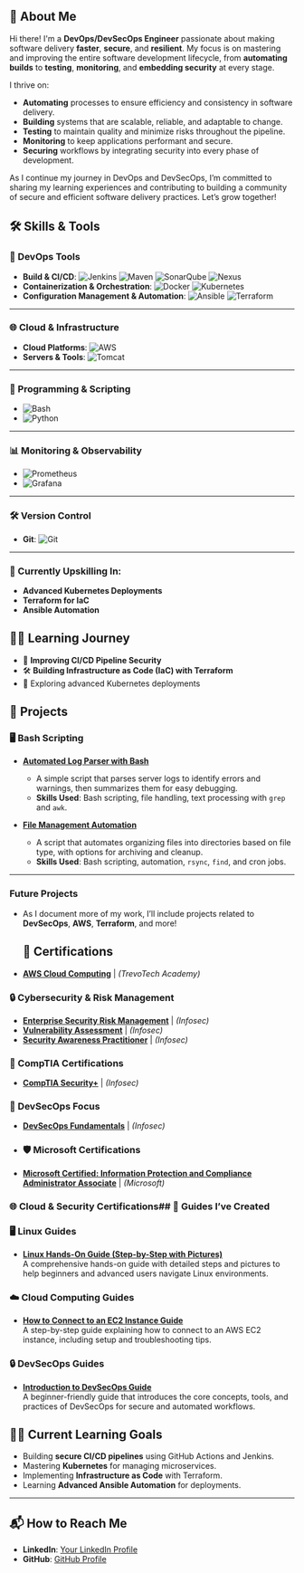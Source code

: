 ## 👋 About Me

Hi there! I'm a **DevOps/DevSecOps Engineer** passionate about making software delivery **faster**, **secure**, and **resilient**. My focus is on mastering and improving the entire software development lifecycle, from **automating builds** to **testing**, **monitoring**, and **embedding security** at every stage.

I thrive on:
- **Automating** processes to ensure efficiency and consistency in software delivery.
- **Building** systems that are scalable, reliable, and adaptable to change.
- **Testing** to maintain quality and minimize risks throughout the pipeline.
- **Monitoring** to keep applications performant and secure.
- **Securing** workflows by integrating security into every phase of development.

As I continue my journey in DevOps and DevSecOps, I’m committed to sharing my learning experiences and contributing to building a community of secure and efficient software delivery practices. Let’s grow together!



## 🛠️ Skills & Tools

### 🚀 DevOps Tools
- **Build & CI/CD**: 
  ![Jenkins](https://img.shields.io/badge/-Jenkins-blue?logo=jenkins)
  ![Maven](https://img.shields.io/badge/-Maven-C71A36?logo=apache-maven)
  ![SonarQube](https://img.shields.io/badge/-SonarQube-yellow?logo=sonarqube)
  ![Nexus](https://img.shields.io/badge/-Nexus-blueviolet?logo=sonatype)
- **Containerization & Orchestration**: 
  ![Docker](https://img.shields.io/badge/-Docker-blue?logo=docker)
  ![Kubernetes](https://img.shields.io/badge/-Kubernetes-blue?logo=kubernetes)
- **Configuration Management & Automation**: 
  ![Ansible](https://img.shields.io/badge/-Ansible-red?logo=ansible)
  ![Terraform](https://img.shields.io/badge/-Terraform-623CE4?logo=terraform)
  
---

### 🌐 Cloud & Infrastructure
- **Cloud Platforms**: 
  ![AWS](https://img.shields.io/badge/-AWS-orange?logo=amazon-aws)
- **Servers & Tools**: 
  ![Tomcat](https://img.shields.io/badge/-Tomcat-brightgreen?logo=apache-tomcat)

---

### 📜 Programming & Scripting
- ![Bash](https://img.shields.io/badge/-Bash-black?logo=gnu-bash)
- ![Python](https://img.shields.io/badge/-Python-green?logo=python)

---

### 📊 Monitoring & Observability
- ![Prometheus](https://img.shields.io/badge/-Prometheus-ff5722?logo=prometheus)
- ![Grafana](https://img.shields.io/badge/-Grafana-orange?logo=grafana)

---

### 🛠️ Version Control
- **Git**: 
  ![Git](https://img.shields.io/badge/-Git-F05032?logo=git)

---

### 📖 Currently Upskilling In:
- **Advanced Kubernetes Deployments**
- **Terraform for IaC**
- **Ansible Automation**


## 🧑‍💻 Learning Journey
- 🔧 **Improving CI/CD Pipeline Security**
- 🛠 **Building Infrastructure as Code (IaC) with Terraform**
- 📖 Exploring advanced Kubernetes deployments


## 📂 Projects

### 🖥️ Bash Scripting
- **[Automated Log Parser with Bash](<Project Link>)**
  - A simple script that parses server logs to identify errors and warnings, then summarizes them for easy debugging.
  - **Skills Used**: Bash scripting, file handling, text processing with `grep` and `awk`.

- **[File Management Automation](<Project Link>)**
  - A script that automates organizing files into directories based on file type, with options for archiving and cleanup.
  - **Skills Used**: Bash scripting, automation, `rsync`, `find`, and cron jobs.

---

### Future Projects
- As I document more of my work, I’ll include projects related to **DevSecOps**, **AWS**, **Terraform**, and more!



  ## 🏅 Certifications
- **[AWS Cloud Computing](<https://drive.google.com/file/d/1v9aQc3aIHWb8B1gJRIL8ku6ySTxSeTQR/view?usp=share_link>)** | *(TrevoTech Academy)*

### 🔒 Cybersecurity & Risk Management
- **[Enterprise Security Risk Management](<https://drive.google.com/file/d/1Sx_61Ss2SDoKdZF0AMZNAtAaBAcVZLvi/view?usp=share_link>)** | *(Infosec)*
- **[Vulnerability Assessment](<https://drive.google.com/file/d/1FeCd3OoOfr4im-kAo9NcQcVe47-gUvMF/view?usp=share_link>)** | *(Infosec)*
- **[Security Awareness Practitioner](<https://drive.google.com/file/d/1cxSA6CdTuD_LfRskfav-j7_D2WJJdIYb/view?usp=share_link>)** | *(Infosec)*

### 📜 CompTIA Certifications
- **[CompTIA Security+](<https://drive.google.com/file/d/1K80JBQmefcJ8nZZ4Lc37Hr6cdwSZwyqx/view?usp=share_link>)** | *(Infosec)*

### 🚀 DevSecOps Focus
- **[DevSecOps Fundamentals](<https://drive.google.com/file/d/1rc6TMNbCCsmKQ3LcCfnvR7VyvV2y63db/view?usp=share_link>)** | *(Infosec)*

- ### 🛡️ Microsoft Certifications
- **[Microsoft Certified: Information Protection and Compliance Administrator Associate](<https://drive.google.com/file/d/1gYXfEp60v0w_NIvBtr7NNpNdRJ0X9cJz/view?usp=share_link>)** | *(Microsoft)*

### 🌐 Cloud & Security Certifications## 📘 Guides I’ve Created

### 🖥️ Linux Guides
- **[Linux Hands-On Guide (Step-by-Step with Pictures)](<https://drive.google.com/file/d/1OABD8jZEDb5catu3vavHPrhYTsIpsE96/view?usp=share_link>)**  
  A comprehensive hands-on guide with detailed steps and pictures to help beginners and advanced users navigate Linux environments.

### ☁️ Cloud Computing Guides
- **[How to Connect to an EC2 Instance Guide](<https://drive.google.com/file/d/1-3T8K361eZCLk60xyvcuWvD0y-yWTDaQ/view?usp=share_link>)**  
  A step-by-step guide explaining how to connect to an AWS EC2 instance, including setup and troubleshooting tips.

### 🔒 DevSecOps Guides
- **[Introduction to DevSecOps Guide](<https://drive.google.com/file/d/1-ayEhodWSHuOXh_Z4dYwMBEuc3oeER_S/view?usp=share_link>)**  
  A beginner-friendly guide that introduces the core concepts, tools, and practices of DevSecOps for secure and automated workflows.

## 🧑‍💻 Current Learning Goals
- Building **secure CI/CD pipelines** using GitHub Actions and Jenkins.
- Mastering **Kubernetes** for managing microservices.
- Implementing **Infrastructure as Code** with Terraform.
- Learning **Advanced Ansible Automation** for deployments.

---

## 📬 How to Reach Me
- **LinkedIn**: [Your LinkedIn Profile](https://linkedin.com/in/temitope-adeniyi-gbadamosi-0a0720120)
- **GitHub**: [GitHub Profile](https://github.com/temitopeade23)
